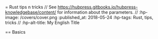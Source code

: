 = Rust tips n tricks
// See https://hubpress.gitbooks.io/hubpress-knowledgebase/content/ for information about the parameters.
// :hp-image: /covers/cover.png
:published_at: 2018-05-24
:hp-tags: Rust, tips, tricks
// :hp-alt-title: My English Title

== Basics